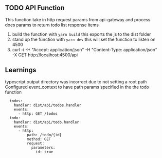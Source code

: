 ##  TODO API Function

This function take in http request params from api-gateway and process does params to return todo list
response items

1. build the function with ```yarn build``` this exports the js to the dist folder
2. stand up the function with ```yarn dev``` this will set the function to listen on 4500
3. curl -i -H "Accept: application/json" -H "Content-Type: application/json" -X GET http://localhost:4500/api


## Learnings
typescript output directory was incorrect due to not setting a root path
Configured event_context to have path params specified in the the todo function
```
  todos:
    handler: dist/api/todos.handler
    events:
      - http: GET /todos
  todo:
    handler: dist/api/todo.handler
    events:
      - http:
          path: /todo/{id}
          method: GET
          request:
            parameters:
              id: true
```
